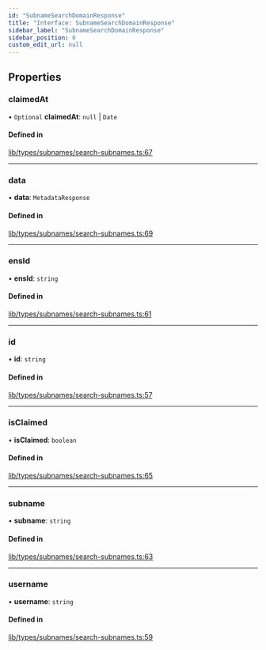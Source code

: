 ```yaml
---
id: "SubnameSearchDomainResponse"
title: "Interface: SubnameSearchDomainResponse"
sidebar_label: "SubnameSearchDomainResponse"
sidebar_position: 0
custom_edit_url: null
---
```


## Properties

### claimedAt

• `Optional` **claimedAt**: ``null`` \| `Date`

#### Defined in

[lib/types/subnames/search-subnames.ts:67](https://github.com/JustaName-id/JustaName-sdk/blob/0b5bd45/packages/@justaname.id/sdk/src/lib/types/subnames/search-subnames.ts#L67)

___

### data

• **data**: `MetadataResponse`

#### Defined in

[lib/types/subnames/search-subnames.ts:69](https://github.com/JustaName-id/JustaName-sdk/blob/0b5bd45/packages/@justaname.id/sdk/src/lib/types/subnames/search-subnames.ts#L69)

___

### ensId

• **ensId**: `string`

#### Defined in

[lib/types/subnames/search-subnames.ts:61](https://github.com/JustaName-id/JustaName-sdk/blob/0b5bd45/packages/@justaname.id/sdk/src/lib/types/subnames/search-subnames.ts#L61)

___

### id

• **id**: `string`

#### Defined in

[lib/types/subnames/search-subnames.ts:57](https://github.com/JustaName-id/JustaName-sdk/blob/0b5bd45/packages/@justaname.id/sdk/src/lib/types/subnames/search-subnames.ts#L57)

___

### isClaimed

• **isClaimed**: `boolean`

#### Defined in

[lib/types/subnames/search-subnames.ts:65](https://github.com/JustaName-id/JustaName-sdk/blob/0b5bd45/packages/@justaname.id/sdk/src/lib/types/subnames/search-subnames.ts#L65)

___

### subname

• **subname**: `string`

#### Defined in

[lib/types/subnames/search-subnames.ts:63](https://github.com/JustaName-id/JustaName-sdk/blob/0b5bd45/packages/@justaname.id/sdk/src/lib/types/subnames/search-subnames.ts#L63)

___

### username

• **username**: `string`

#### Defined in

[lib/types/subnames/search-subnames.ts:59](https://github.com/JustaName-id/JustaName-sdk/blob/0b5bd45/packages/@justaname.id/sdk/src/lib/types/subnames/search-subnames.ts#L59)
